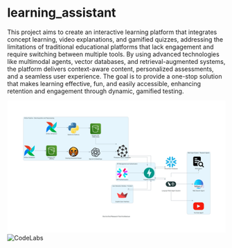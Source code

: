 # learning_assistant

This project aims to create an interactive learning platform that integrates concept learning, video explanations, and gamified quizzes, addressing the limitations of traditional educational platforms that lack engagement and require switching between multiple tools. By using advanced technologies like multimodal agents, vector databases, and retrieval-augmented systems, the platform delivers context-aware content, personalized assessments, and a seamless user experience. The goal is to provide a one-stop solution that makes learning effective, fun, and easily accessible, enhancing retention and engagement through dynamic, gamified testing.

![Airflow ETL and Data Flow Architecture](./research_tool_architecture.png)
![CodeLabs](https://codelabs-preview.appspot.com/?file_id=11XVdlzZ8DJotFKU9-hZb4OrUASjitlK7xsWqiVxxNzg#0)
